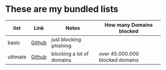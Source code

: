 # These are my bundled lists

list | Link | Notes | How many Domains blocked
-----|------|-------|--------------------------
basic | [Github](https://raw.githubusercontent.com/ultimate-pihole-list/list/main/blacklist/lists/basic.txt) | just blocking phishing
ultimate | [Github](https://raw.githubusercontent.com/ultimate-pihole-list/list/main/blacklist/lists/ultimate.txt) | blocking a lot of domains | over 45.000.000 blocked domains
